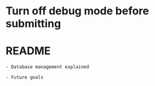 
# Turn off debug mode before submitting

# README

    - Database management explained

    - Future goals


